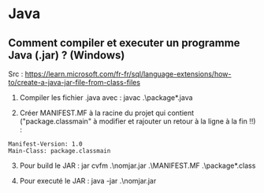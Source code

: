 # Java

## Comment compiler et executer un programme Java (.jar) ? (Windows)

Src : https://learn.microsoft.com/fr-fr/sql/language-extensions/how-to/create-a-java-jar-file-from-class-files

1. Compiler les fichier .java avec : javac .\package\*.java

2. Créer MANIFEST.MF à la racine du projet qui contient ("package.classmain" à modifier et rajouter un retour à la ligne à la fin !!) : 
``` 
Manifest-Version: 1.0
Main-Class: package.classmain

```

3. Pour build le JAR : jar cvfm .\nomjar.jar .\MANIFEST.MF .\package\*.class

4. Pour executé le JAR : java -jar .\nomjar.jar
